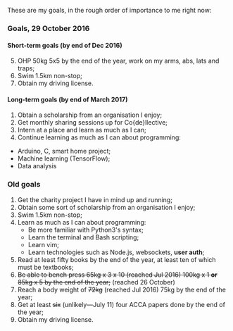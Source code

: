 These are my goals, in the rough order of importance to me right now:

### Goals, 29 October 2016 ###

#### Short-term goals (by end of Dec 2016) ####

5. OHP 50kg 5x5 by the end of the year, work on my arms, abs, lats and traps;
6. Swim 1.5km non-stop;
7. Obtain my driving license.

#### Long-term goals (by end of March 2017) ####

1. Obtain a scholarship from an organisation I enjoy;
2. Get monthly sharing sessions up for Co{de}llective;
3. Intern at a place and learn as much as I can;
4. Continue learning as much as I can about programming:
  - Arduino, C, smart home project;
  - Machine learning (TensorFlow);
  - Data analysis

### Old goals ###

1. Get the charity project I have in mind up and running;
2. Obtain some sort of scholarship from an organisation I enjoy;
3. Swim 1.5km non-stop;
4. Learn as much as I can about programming:
    - Be more familiar with Python3's syntax;
    - Learn the terminal and Bash scripting;
    - Learn vim;
    - Learn technologies such as Node.js, websockets, **user auth**;
5. Read at least fifty books by the end of the year, at least ten of which must
   be textbooks;
6. ~~Be able to bench press 65kg x 3 x 10 (reached Jul 2016) 100kg x 1
   **or** 85kg x 5 by the end of the year;~~ (reached 26 October)
7. Reach a body weight of ~~72kg~~ (reached Jul 2016) 75kg by the end of the year;
8. Get at least ~~six~~ (unlikely—July 11) four ACCA papers done by the end of the year;
9. Obtain my driving license.
